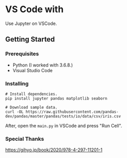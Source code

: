 # VS Code with

Use Jupyter on VSCode.

## Getting Started

### Prerequisites

- Python (I worked with 3.6.8.)
- Visual Studio Code

### Installing

```
# Install dependencies.
pip install jupyter pandas matplotlib seaborn

# Download sample data.
curl -OL https://raw.githubusercontent.com/pandas-dev/pandas/master/pandas/tests/io/data/csv/iris.csv
```

After, open the `main.py` in VSCode and press "Run Cell".

### Special Thanks

https://gihyo.jp/book/2020/978-4-297-11201-1

